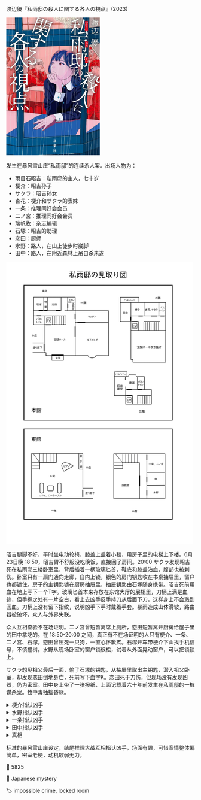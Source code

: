 渡辺優『私雨邸の殺人に関する各人の視点』(2023)

<img src=images/2023_cover.jpg width=250/>

发生在暴风雪山庄“私雨邸”的连续杀人案。出场人物为：
<ul>
<li>雨目石昭吉：私雨邸的主人，七十岁</li>
<li>梗介：昭吉孙子</li>
<li>サクラ：昭吉孙女</li>
<li>杏花：梗介和サクラ的表妹</li>
<li>一条：推理同好会会员</li>
<li>二ノ宮：推理同好会会员</li>
<li>瑞帆牧：杂志编辑</li>
<li>石塚：昭吉的助理</li>
<li>恋田：厨师</li>
<li>水野：路人，在山上徒步时崴脚</li>
<li>田中：路人，在附近森林上吊自杀未遂</li>
</ul>

<img src=images/2023_floor_plan.gif width=500/>

昭吉腿脚不好，平时坐电动轮椅，膝盖上盖着小毯，用房子里的电梯上下楼。6月23日晚 18:50，昭吉胃不舒服没吃晚饭，直接回了房间。20:00 サクラ发现昭吉死在私雨邸三楼卧室里，背后插着一柄玻璃匕首，鞋底和膝盖沾血，腹部也被刺伤。卧室只有一扇门通向走廊，自内上锁，银色的房门钥匙收在书桌抽屉里，窗户也都锁住。房子的主钥匙锁在厨房抽屉里，抽屉钥匙由石塚随身携带。昭吉死前用血在地上写下一个T字。玻璃匕首本来存放在东馆大厅的展柜里，刀柄上满是血迹，但手握之处有一片空白，看上去凶手反手持刀从后面下刀，这样身上不会溅到回血。刀柄上没有留下指纹，说明凶手下手时戴着手套。暴雨造成山体滑坡，路由器被破坏，众人与外界失联。

众人互相查验不在场证明。二ノ宮曾短暂离席上厕所，恋田短暂离开厨房给屋子里的田中拿吃的。在 18:50-20:00 之间，真正有不在场证明的人只有梗介、一条、二ノ宮、石塚。恋田曾压死一只狗，一直心怀歉疚。石塚开车带梗介下山找手机信号，不慎撞树。水野从现场卧室的窗户锁很松，试着从外面晃动窗户，可以把锁锁上。

サクラ想见祖父最后一面，偷了石塚的钥匙，从抽屉里取出主钥匙，潜入祖父卧室，却发现恋田倒地身亡，死前写下血字K。恋田死于刀伤，但现场没有发现凶器，仍为密室。田中身上带了一张报纸，上面记载着六十年前发生在私雨邸的一桩谋杀案。牧中毒抽搐昏厥。

<details><summary>梗介指认凶手</summary>
恋田趁给田中送饭的机会上楼杀人，并留下假留言T陷害田中。恋田从石塚外套中偷出抽屉钥匙，并用保鲜膜把手包住，以免在刀柄上留下指纹。

这个推理不对，因为晚饭时石塚穿了外套，恋田没有机会偷钥匙。
</details>

<details><summary>水野指认凶手</summary>
凶手从身后刺死祖父，爬窗户出去，摇动窗户让窗户锁上，然后爬树下地，返回饭厅。牧有恐高症，杏花穿了裙子和高跟鞋无法爬树，一条没有在雨中搞乱头发，由排除法可知凶手为サクラ。

这个推理不对。田中一直在房间里看书，没有听到摇窗户的声音。按照这个推理，サクラ杀人后马上回到饭厅告诉大家死讯，可是大家到现场时血迹已将干涸，时间不对。
</details>

<details><summary>一条指认凶手</summary>
梗介刺伤昭吉，昭吉用手指操纵电动轮椅坐电梯上楼逃跑，进入三楼卧室后立刻锁门，力竭身亡。昭吉在地下写下T是为了掩护梗介。恋田目睹梗介拿保鲜膜，不幸被灭口。

这个推理不对。昭吉的膝盖毯挂在房间衣架上，说明是进入房间之后遇害。
</details>

<details><summary>田中指认凶手</summary>
凶手把现场卧室的门锁和钥匙换成自己房间的门锁和钥匙。东馆客房钥匙和昭吉卧室钥匙一样，都是银色铁制钥匙，所以凶手住在东馆。东馆没有不在场证明的人是一条。

这个推理不对。一条没有不在场证明的时间段，二ノ宮正拿着钥匙。
</details>

<details><summary>真相</summary>
瑞帆牧换了门锁和钥匙，用游戏室的拼图胶水涂在手上，避免留下指纹。恋田注意到牧晚上吃饭时没给食物拍照（伏线：手上有胶水），推测牧为凶手。恋田因为压死狗一直想自杀，却不敢下手，于是威胁恋田杀死自己，不然将其罪行公之于众。恋田的死亡留言是“犬”而不是K，没有来得及写上最后一个点。

田中是私雨邸的后人，其祖父曾被谋杀。牧觉得杏花和昭吉在一起不快乐，所以杀死昭吉。结尾牧自杀，杏花用玻璃匕首刺入其尸体。
</details>

标准的暴风雪山庄设定，结尾推理大战互相指认凶手，场面有趣，可惜案情整体偏简单，密室老梗，动机软弱无力。

:link: 5825

:file_folder: Japanese mystery

:label: impossible crime, locked room
